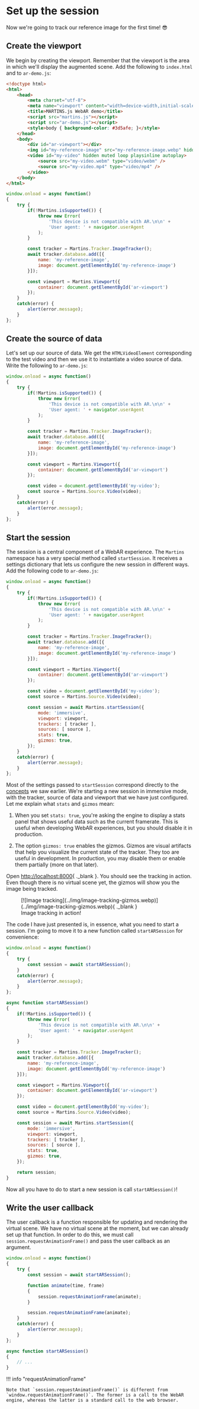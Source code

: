 # Set up the session

Now we're going to track our reference image for the first time! :sunglasses:

## Create the viewport

We begin by creating the viewport. Remember that the viewport is the area in which we'll display the augmented scene. Add the following to `index.html` and to `ar-demo.js`:

```html title="index.html" hl_lines="12"
<!doctype html>
<html>
    <head>
        <meta charset="utf-8">
        <meta name="viewport" content="width=device-width,initial-scale=1">
        <title>MARTINS.js WebAR demo</title>
        <script src="martins.js"></script>
        <script src="ar-demo.js"></script>
        <style>body { background-color: #3d5afe; }</style>
    </head>
    <body>
        <div id="ar-viewport"></div>
        <img id="my-reference-image" src="my-reference-image.webp" hidden>
        <video id="my-video" hidden muted loop playsinline autoplay>
            <source src="my-video.webm" type="video/webm" />
            <source src="my-video.mp4" type="video/mp4" />
        </video>
    </body>
</html>
```

```js title="ar-demo.js" hl_lines="17-19"
window.onload = async function()
{
    try {
        if(!Martins.isSupported()) {
            throw new Error(
                'This device is not compatible with AR.\n\n' +
                'User agent: ' + navigator.userAgent
            );
        }

        const tracker = Martins.Tracker.ImageTracker();
        await tracker.database.add([{
            name: 'my-reference-image',
            image: document.getElementById('my-reference-image')
        }]);

        const viewport = Martins.Viewport({
            container: document.getElementById('ar-viewport')
        });
    }
    catch(error) {
        alert(error.message);
    }
};
```

## Create the source of data

Let's set up our source of data. We get the `HTMLVideoElement` corresponding to the test video and then we use it to instantiate a video source of data. Write the following to `ar-demo.js`:

```js title="ar-demo.js" hl_lines="21-22"
window.onload = async function()
{
    try {
        if(!Martins.isSupported()) {
            throw new Error(
                'This device is not compatible with AR.\n\n' +
                'User agent: ' + navigator.userAgent
            );
        }

        const tracker = Martins.Tracker.ImageTracker();
        await tracker.database.add([{
            name: 'my-reference-image',
            image: document.getElementById('my-reference-image')
        }]);

        const viewport = Martins.Viewport({
            container: document.getElementById('ar-viewport')
        });

        const video = document.getElementById('my-video');
        const source = Martins.Source.Video(video);
    }
    catch(error) {
        alert(error.message);
    }
};
```

## Start the session

The session is a central component of a WebAR experience. The `Martins` namespace has a very special method called `startSession`. It receives a settings dictionary that lets us configure the new session in different ways. Add the following code to `ar-demo.js`:

```js title="ar-demo.js" hl_lines="24-31"
window.onload = async function()
{
    try {
        if(!Martins.isSupported()) {
            throw new Error(
                'This device is not compatible with AR.\n\n' +
                'User agent: ' + navigator.userAgent
            );
        }

        const tracker = Martins.Tracker.ImageTracker();
        await tracker.database.add([{
            name: 'my-reference-image',
            image: document.getElementById('my-reference-image')
        }]);

        const viewport = Martins.Viewport({
            container: document.getElementById('ar-viewport')
        });

        const video = document.getElementById('my-video');
        const source = Martins.Source.Video(video);

        const session = await Martins.startSession({
            mode: 'immersive',
            viewport: viewport,
            trackers: [ tracker ],
            sources: [ source ],
            stats: true,
            gizmos: true,
        });
    }
    catch(error) {
        alert(error.message);
    }
};
```

Most of the settings passed to `startSession` correspond directly to the [concepts](./concepts.md) we saw earlier. We're starting a new session in immersive mode, with the tracker, source of data and viewport that we have just configured. Let me explain what `stats` and `gizmos` mean:

1. When you set `stats: true`, you're asking the engine to display a stats panel that shows useful data such as the current framerate. This is useful when developing WebAR experiences, but you should disable it in production.

2. The option `gizmos: true` enables the gizmos. Gizmos are visual artifacts that help you visualize the current state of the tracker. They too are useful in development. In production, you may disable them or enable them partially (more on that later).

Open <http://localhost:8000>{ ._blank }. You should see the tracking in action. Even though there is no virtual scene yet, the gizmos will show you the image being tracked.

<figure markdown>
[![Image tracking](../img/image-tracking-gizmos.webp)](../img/image-tracking-gizmos.webp){ ._blank }
<figcaption>Image tracking in action!</figcaption>
</figure>

The code I have just presented is, in essence, what you need to start a session. I'm going to move it to a new function called `startARSession` for convenience:

```js title="ar-demo.js" hl_lines="4 11-43"
window.onload = async function()
{
    try {
        const session = await startARSession();
    }
    catch(error) {
        alert(error.message);
    }
};

async function startARSession()
{
    if(!Martins.isSupported()) {
        throw new Error(
            'This device is not compatible with AR.\n\n' +
            'User agent: ' + navigator.userAgent
        );
    }

    const tracker = Martins.Tracker.ImageTracker();
    await tracker.database.add([{
        name: 'my-reference-image',
        image: document.getElementById('my-reference-image')
    }]);

    const viewport = Martins.Viewport({
        container: document.getElementById('ar-viewport')
    });

    const video = document.getElementById('my-video');
    const source = Martins.Source.Video(video);

    const session = await Martins.startSession({
        mode: 'immersive',
        viewport: viewport,
        trackers: [ tracker ],
        sources: [ source ],
        stats: true,
        gizmos: true,
    });

    return session;
}
```

Now all you have to do to start a new session is call `startARSession()`!

## Write the user callback

The user callback is a function responsible for updating and rendering the virtual scene. We have no virtual scene at the moment, but we can already set up that function. In order to do this, we must call `session.requestAnimationFrame()` and pass the user callback as an argument.

```js title="ar-demo.js" hl_lines="6-11"
window.onload = async function()
{
    try {
        const session = await startARSession();

        function animate(time, frame)
        {
            session.requestAnimationFrame(animate);
        }

        session.requestAnimationFrame(animate);
    }
    catch(error) {
        alert(error.message);
    }
};

async function startARSession()
{
    // ...
}
```

!!! info "requestAnimationFrame"

    Note that `session.requestAnimationFrame()` is different from `window.requestAnimationFrame()`. The former is a call to the WebAR engine, whereas the latter is a standard call to the web browser.